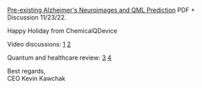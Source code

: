 [Pre-existing Alzheimer's Neuroimages and QML Prediction](https://www.chemicalqdevice.com/pre-existing-alzheimers-neuroimages-and-qml-prediction) PDF + Discussion 11/23/22.

Happy Holiday from ChemicalQDevice

Video discussions: [1](https://www.youtube.com/watch?v=mIKs4VMo7mg) [2](https://www.youtube.com/watch?v=pJPliQyKWQo)

Quantum and healthcare review: 
[3](https://www.linkedin.com/posts/kevin-kawchak-38b52a4a_endalzheimers-endalz-alzheimers-activity-6990805739518799872-bvvX/?utm_source=share&utm_medium=member_desktop)
[4](https://www.chemicalqdevice.com/quantum-timeline-6-30-22)

Best regards, <br>
CEO Kevin Kawchak <br>
